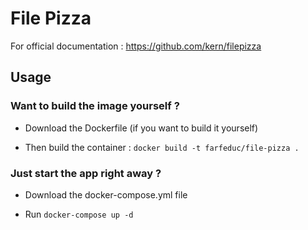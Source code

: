 # File Pizza

For official documentation : https://github.com/kern/filepizza

## Usage


### Want to build the image yourself ?


- Download the Dockerfile (if you want to build it yourself)

- Then build the container : `docker build -t farfeduc/file-pizza .`


### Just start the app right away ?


- Download the docker-compose.yml file

- Run `docker-compose up -d` 
